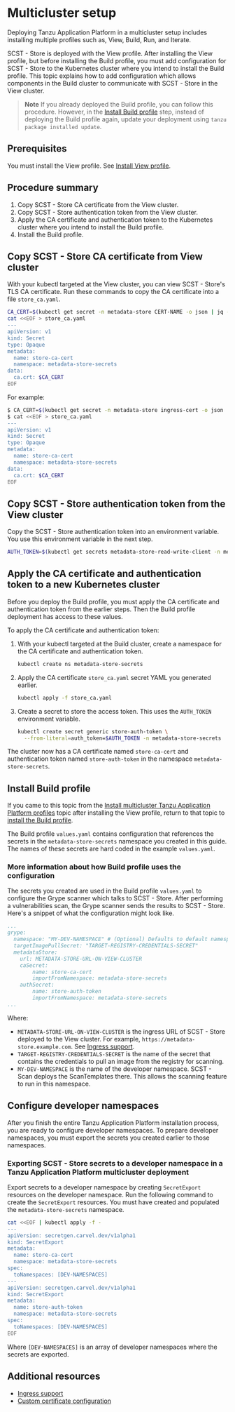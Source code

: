# Multicluster setup

Deploying Tanzu Application Platform in a multicluster setup includes installing
multiple profiles such as, View, Build, Run, and Iterate.

SCST - Store is deployed with the View profile. After
installing the View profile, but before installing the Build profile, you must
add configuration for SCST - Store to the Kubernetes cluster where you intend to install the Build profile.
This topic explains how to add configuration which allows components in the Build
cluster to communicate with SCST - Store in the View cluster.

> **Note** If you already deployed the Build profile, you can follow
> this procedure. However, in the [Install Build
> profile](#install-build-profile) step, instead of deploying the Build profile
> again, update your deployment using `tanzu package installed update`.

## Prerequisites

You must install the View profile. See [Install View profile](../multicluster/installing-multicluster.hbs.md#install-view).

## Procedure summary

1. Copy SCST - Store CA certificate from the View cluster.
2. Copy SCST - Store authentication token from the View cluster.
3. Apply the CA certificate and authentication token to the Kubernetes cluster where you intend to install the Build profile.
4. Install the Build profile.

## Copy SCST - Store CA certificate from View cluster

With your kubectl targeted at the View cluster, you can view SCST - Store's TLS
CA certificate. Run these commands to copy the CA certificate into a file
`store_ca.yaml`.

```bash
CA_CERT=$(kubectl get secret -n metadata-store CERT-NAME -o json | jq -r ".data.\"ca.crt\"")
cat <<EOF > store_ca.yaml
---
apiVersion: v1
kind: Secret
type: Opaque
metadata:
  name: store-ca-cert
  namespace: metadata-store-secrets
data:
  ca.crt: $CA_CERT
EOF
```

For example:

```bash
$ CA_CERT=$(kubectl get secret -n metadata-store ingress-cert -o json | jq -r ".data.\"ca.crt\"")
$ cat <<EOF > store_ca.yaml
---
apiVersion: v1
kind: Secret
type: Opaque
metadata:
  name: store-ca-cert
  namespace: metadata-store-secrets
data:
  ca.crt: $CA_CERT
EOF
```

## Copy SCST - Store authentication token from the View cluster

Copy the SCST - Store authentication token into an environment variable. You use
this environment variable in the next step.

```bash
AUTH_TOKEN=$(kubectl get secrets metadata-store-read-write-client -n metadata-store -o jsonpath="{.data.token}" | base64 -d)
```

## Apply the CA certificate and authentication token to a new Kubernetes cluster

Before you deploy the Build profile, you must apply the CA certificate and
authentication token from the earlier steps. Then the Build profile deployment
has access to these values.

To apply the CA certificate and authentication token:

1. With your kubectl targeted at the Build cluster, create a namespace for the CA
certificate and authentication token.

    ```bash
    kubectl create ns metadata-store-secrets
    ```

1. Apply the CA certificate `store_ca.yaml` secret YAML you generated earlier.

    ```bash
    kubectl apply -f store_ca.yaml
    ```

1. Create a secret to store the access token. This uses the `AUTH_TOKEN` environment variable.

    ```bash
    kubectl create secret generic store-auth-token \
      --from-literal=auth_token=$AUTH_TOKEN -n metadata-store-secrets
    ```

The cluster now has a CA certificate named  `store-ca-cert` and authentication
token named `store-auth-token` in the namespace `metadata-store-secrets`.

## <a id='install-build-profile'></a>Install Build profile

If you came to this topic from the [Install multicluster Tanzu Application
Platform profiles](../multicluster/installing-multicluster.hbs.md) topic after
installing the View profile, return to that topic to [install the Build
profile](../multicluster/installing-multicluster.hbs.md#install-build).

The Build profile `values.yaml` contains configuration that references the
secrets in the `metadata-store-secrets` namespace you created in this guide. The
names of these secrets are hard coded in the example `values.yaml`.

### More information about how Build profile uses the configuration

The secrets you created are used in the Build profile `values.yaml` to configure
the Grype scanner which talks to SCST - Store. After performing a vulnerabilities
scan, the Grype scanner sends the results to SCST - Store. Here's a snippet of
what the configuration might look like.

```yaml
...
grype:
  namespace: "MY-DEV-NAMESPACE" # (Optional) Defaults to default namespace.
  targetImagePullSecret: "TARGET-REGISTRY-CREDENTIALS-SECRET"
  metadataStore:
    url: METADATA-STORE-URL-ON-VIEW-CLUSTER
    caSecret:
        name: store-ca-cert
        importFromNamespace: metadata-store-secrets
    authSecret:
        name: store-auth-token
        importFromNamespace: metadata-store-secrets
...
```

Where:

- `METADATA-STORE-URL-ON-VIEW-CLUSTER` is the ingress URL of SCST - Store
  deployed to the View cluster. For example,
  `https://metadata-store.example.com`. See [Ingress support](ingress.hbs.md).
- `TARGET-REGISTRY-CREDENTIALS-SECRET` is the name of the secret that contains
  the credentials to pull an image from the registry for scanning.
- `MY-DEV-NAMESPACE` is the name of the developer namespace. SCST - Scan deploys
  the ScanTemplates there. This allows the scanning feature to run in this
  namespace.

## Configure developer namespaces

After you finish the entire Tanzu Application Platform installation process, you
are ready to configure developer namespaces. To prepare developer namespaces,
you must export the secrets you created earlier to those namespaces.

### Exporting SCST - Store secrets to a developer namespace in a Tanzu Application Platform multicluster deployment

Export secrets to a developer namespace by creating `SecretExport` resources on
the developer namespace. Run the following command to create the `SecretExport`
resources. You must have created and populated the `metadata-store-secrets`
namespace.

```bash
cat <<EOF | kubectl apply -f -
---
apiVersion: secretgen.carvel.dev/v1alpha1
kind: SecretExport
metadata:
  name: store-ca-cert
  namespace: metadata-store-secrets
spec:
  toNamespaces: [DEV-NAMESPACES]
---
apiVersion: secretgen.carvel.dev/v1alpha1
kind: SecretExport
metadata:
  name: store-auth-token
  namespace: metadata-store-secrets
spec:
  toNamespaces: [DEV-NAMESPACES]
EOF
```

Where `[DEV-NAMESPACES]` is an array of developer namespaces where the secrets are exported.

## Additional resources

- [Ingress support](ingress.hbs.md)
- [Custom certificate configuration](custom-cert.hbs.md)
